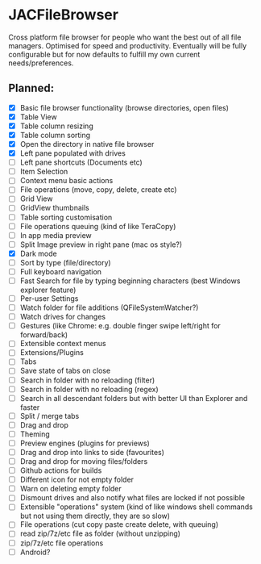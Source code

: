 # JACFileBrowser

Cross platform file browser for people who want the best out of all file managers.
Optimised for speed and productivity.
Eventually will be fully configurable but for now defaults to fulfill my own current needs/preferences.

## Planned:
- [x] Basic file browser functionality (browse directories, open files)
- [x] Table View
- [x] Table column resizing 
- [x] Table column sorting
- [x] Open the directory in native file browser
- [x] Left pane populated with drives
- [ ] Left pane shortcuts (Documents etc)
- [ ] Item Selection
- [ ] Context menu basic actions
- [ ] File operations (move, copy, delete, create etc) 
- [ ] Grid View
- [ ] GridView thumbnails
- [ ] Table sorting customisation 
- [ ] File operations queuing (kind of like TeraCopy)
- [ ] In app media preview
- [ ] Split Image preview in right pane (mac os style?)
- [x] Dark mode
- [ ] Sort by type (file/directory)
- [ ] Full keyboard navigation
- [ ] Fast Search for file by typing beginning characters (best Windows explorer feature)
- [ ] Per-user Settings
- [ ] Watch folder for file additions (QFileSystemWatcher?)
- [ ] Watch drives for changes
- [ ] Gestures (like Chrome: e.g. double finger swipe left/right for forward/back)
- [ ] Extensible context menus
- [ ] Extensions/Plugins
- [ ] Tabs
- [ ] Save state of tabs on close
- [ ] Search in folder with no reloading (filter)
- [ ] Search in folder with no reloading (regex)
- [ ] Search in all descendant folders but with better UI than Explorer and faster 
- [ ] Split / merge tabs
- [ ] Drag and drop
- [ ] Theming
- [ ] Preview engines (plugins for previews)
- [ ] Drag and drop into links to side (favourites)
- [ ] Drag and drop for moving files/folders
- [ ] Github actions for builds
- [ ] Different icon for not empty folder 
- [ ] Warn on deleting empty folder
- [ ] Dismount drives and also notify what files are locked if not possible
- [ ] Extensible "operations" system (kind of like windows shell commands but not using them directly, they are so slow)
- [ ] File operations (cut copy paste create delete, with queuing)
- [ ] read zip/7z/etc file as folder (without unzipping)
- [ ] zip/7z/etc file operations
- [ ] Android?
